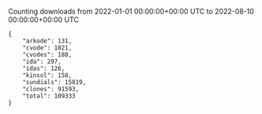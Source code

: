 
Counting downloads from 2022-01-01 00:00:00+00:00 UTC to 2022-08-10 00:00:00+00:00 UTC

```
{
    "arkode": 131,
    "cvode": 1021,
    "cvodes": 188,
    "ida": 297,
    "idas": 126,
    "kinsol": 158,
    "sundials": 15819,
    "clones": 91593,
    "total": 109333
}
```
